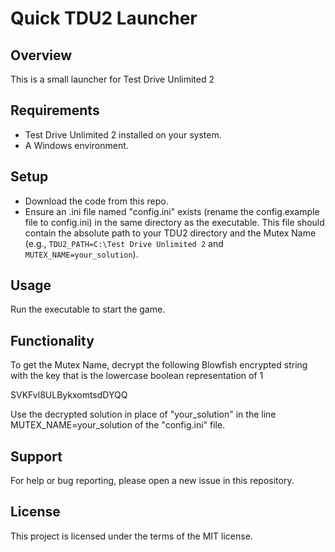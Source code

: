 # Quick TDU2 Launcher

## Overview

This is a small launcher for Test Drive Unlimited 2

## Requirements

- Test Drive Unlimited 2 installed on your system.
- A Windows environment.

## Setup

- Download the code from this repo.
- Ensure an .ini file named "config.ini" exists (rename the config.example file to config.ini) in the same directory as the executable. This file should contain the absolute path to your TDU2 directory and the Mutex Name (e.g., `TDU2_PATH=C:\Test Drive Unlimited 2` and `MUTEX_NAME=your_solution`).

## Usage

Run the executable to start the game.

## Functionality

To get the Mutex Name, decrypt the following Blowfish encrypted string with the key that is the lowercase boolean representation of 1

SVKFvl8ULBykxomtsdDYQQ

Use the decrypted solution in place of "your_solution" in the line MUTEX_NAME=your_solution of the "config.ini" file.

## Support

For help or bug reporting, please open a new issue in this repository.

## License

This project is licensed under the terms of the MIT license.
